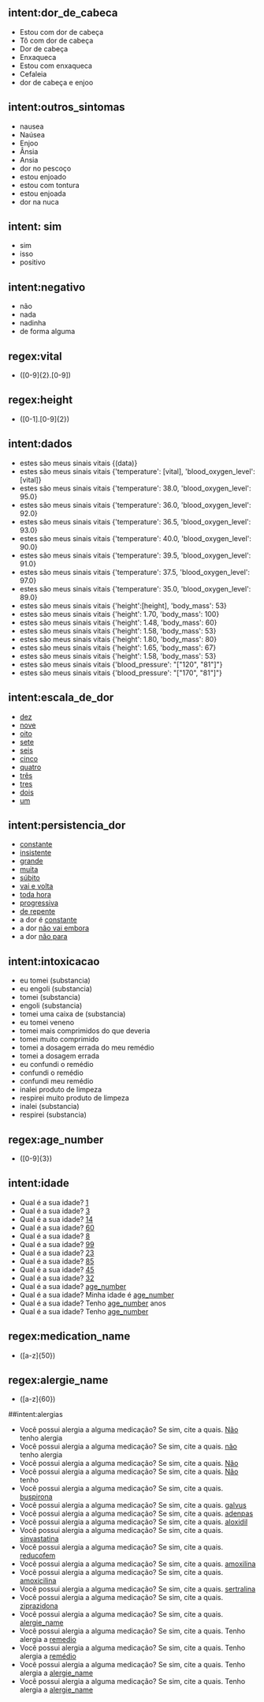 ## intent:dor_de_cabeca <!--- The label of the intent -->
  - Estou com dor de cabeça
  - Tô com dor de cabeça
  - Dor de cabeça
  - Enxaqueca
  - Estou com enxaqueca
  - Cefaleia
  - dor de cabeça e enjoo

## intent:outros_sintomas <!--- The label of the intent -->
  - nausea
  - Naúsea
  - Enjoo
  - Ânsia
  - Ansia
  - dor no pescoço
  - estou enjoado
  - estou com tontura
  - estou enjoada
  - dor na nuca

## intent: sim
  - sim
  - isso
  - positivo

## intent:negativo
  - não
  - nada
  - nadinha
  - de forma alguma

## regex:vital
  - ([0-9]{2}.[0-9])

## regex:height
  - ([0-1].[0-9]{2})

## intent:dados
  - estes são meus sinais vitais {(data)}
  - estes são meus sinais vitais {'temperature': [vital], 'blood_oxygen_level': [vital]}
  - estes são meus sinais vitais {'temperature': 38.0, 'blood_oxygen_level': 95.0}
  - estes são meus sinais vitais {'temperature': 36.0, 'blood_oxygen_level': 92.0}
  - estes são meus sinais vitais {'temperature': 36.5, 'blood_oxygen_level': 93.0}
  - estes são meus sinais vitais {'temperature': 40.0, 'blood_oxygen_level': 90.0}
  - estes são meus sinais vitais {'temperature': 39.5, 'blood_oxygen_level': 91.0}
  - estes são meus sinais vitais {'temperature': 37.5, 'blood_oxygen_level': 97.0}
  - estes são meus sinais vitais {'temperature': 35.0, 'blood_oxygen_level': 89.0}
  - estes são meus sinais vitais {'height':[height], 'body_mass': 53}
  - estes são meus sinais vitais {'height': 1.70, 'body_mass': 100}
  - estes são meus sinais vitais {'height': 1.48, 'body_mass': 60}
  - estes são meus sinais vitais {'height': 1.58, 'body_mass': 53}
  - estes são meus sinais vitais {'height': 1.80, 'body_mass': 80}
  - estes são meus sinais vitais {'height': 1.65, 'body_mass': 67}
  - estes são meus sinais vitais {'height': 1.58, 'body_mass': 53}
  - estes são meus sinais vitais {'blood_pressure': "\[\"120\", \"81\"\]"}
  - estes são meus sinais vitais {'blood_pressure': "\[\"170\", \"81\"\]"}

## intent:escala_de_dor
  - [dez](pain_scale:10)
  - [nove](pain_scale:9)
  - [oito](pain_scale:8)
  - [sete](pain_scale:7)
  - [seis](pain_scale:6)
  - [cinco](pain_scale:5)
  - [quatro](pain_scale:4)
  - [três](pain_scale:3)
  - [tres](pain_scale:3)
  - [dois](pain_scale:2)
  - [um](pain_scale:1)

## intent:persistencia_dor
  - [constante](pain_persistance:constant)
  - [insistente](pain_persistance:constant)
  - [grande](pain_persistance:constant)
  - [muita](pain_persistance:constant)
  - [súbito](pain_persistance:not_constant)
  - [vai e volta](pain_persistance:not_constant)
  - [toda hora](pain_persistance:constant)
  - [progressiva](pain_persistance:not_constant)
  - [de repente](pain_persistance:not_constant)
  - a dor é [constante](pain_persistance:constant)
  - a dor [não vai embora](pain_persistance:constant)
  - a dor [não para](pain_persistance:constant)

## intent:intoxicacao
  - eu tomei (substancia)
  - eu engoli (substancia)
  - tomei (substancia)
  - engoli (substancia)
  - tomei uma caixa de (substancia)
  - eu tomei veneno
  - tomei mais comprimidos do que deveria
  - tomei muito comprimido
  - tomei a dosagem errada do meu remédio
  - tomei a dosagem errada
  - eu confundi o remédio
  - confundi o remédio
  - confundi meu remédio
  - inalei produto de limpeza
  - respirei muito produto de limpeza
  - inalei (substancia)
  - respirei (substancia)

## regex:age_number
- ([0-9]{3})

## intent:idade
 - Qual é a sua idade? [1](age)
 - Qual é a sua idade? [3](age)
 - Qual é a sua idade? [14](age)
 - Qual é a sua idade? [60](age)
 - Qual é a sua idade? [8](age)
 - Qual é a sua idade? [99](age)
 - Qual é a sua idade? [23](age)
 - Qual é a sua idade? [85](age)
 - Qual é a sua idade? [45](age)
 - Qual é a sua idade? [32](age)
 - Qual é a sua idade? [age_number](age)
 - Qual é a sua idade? Minha idade é [age_number](age)
 - Qual é a sua idade? Tenho [age_number](age) anos
 - Qual é a sua idade? Tenho [age_number](age)

 ## regex:medication_name
 - ([a-z]{50})


 ## regex:alergie_name
 - ([a-z]{60})

##intent:alergias
- Você possui alergia a alguma medicação? Se sim, cite a quais. [Não](alergies:False) tenho alergia
- Você possui alergia a alguma medicação? Se sim, cite a quais. [não](alergies:False) tenho alergia
- Você possui alergia a alguma medicação? Se sim, cite a quais. [Não](alergies:False)
- Você possui alergia a alguma medicação? Se sim, cite a quais. [Não](alergies:False) tenho
- Você possui alergia a alguma medicação? Se sim, cite a quais. [buspirona](alergies)
- Você possui alergia a alguma medicação? Se sim, cite a quais. [galvus](alergies)
- Você possui alergia a alguma medicação? Se sim, cite a quais. [adenpas](alergies)
- Você possui alergia a alguma medicação? Se sim, cite a quais. [aloxidil](alergies)
- Você possui alergia a alguma medicação? Se sim, cite a quais. [sinvastatina](alergies)
- Você possui alergia a alguma medicação? Se sim, cite a quais. [reducofem](alergies)
- Você possui alergia a alguma medicação? Se sim, cite a quais. [amoxilina](alergies)
- Você possui alergia a alguma medicação? Se sim, cite a quais. [amoxicilina](alergies)
- Você possui alergia a alguma medicação? Se sim, cite a quais. [sertralina](alergies)
- Você possui alergia a alguma medicação? Se sim, cite a quais. [ziprazidona](alergies)
- Você possui alergia a alguma medicação? Se sim, cite a quais. [alergie_name](alergies)
- Você possui alergia a alguma medicação? Se sim, cite a quais. Tenho alergia a [remedio](alergies)
- Você possui alergia a alguma medicação? Se sim, cite a quais. Tenho alergia a [remédio](alergies)
- Você possui alergia a alguma medicação? Se sim, cite a quais. Tenho alergia a [alergie_name](alergies)
- Você possui alergia a alguma medicação? Se sim, cite a quais. Tenho alergia a [alergie_name](alergies)
